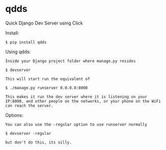 # qdds
Quick Django Dev Server using Click

Install:

    $ pip install qdds

Using qdds:

    Inside your Django project folder where manage.py resides
    
    $ devserver
    
    This will start run the equivalent of
    
    $ ./manage.py runserver 0.0.0.0:8000
    
    This makes it run the dev server where it is listening on your IP:8000, and other people on the networks, or your phone on the WiFi can reach the server.
    
Options:

    You can also use the -regular option to use runserver normally
    
    $ devserver -regular
    
    but don't do this, its silly.
